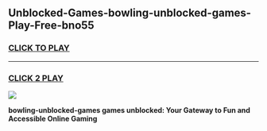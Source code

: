 
## Unblocked-Games-bowling-unblocked-games-Play-Free-bno55
<h3>
<a href="https://premium76.site?title=bowling-unblocked-games&ref=18A1">CLICK TO PLAY</a></h3>
<hr>

<h3>
<a href="https://premium76.site?title=bowling-unblocked-games&ref=18A1">CLICK 2 PLAY</a>
  
</h3>

<a href="https://premium76.site?title=bowling-unblocked-games&ref=18A1"><img src="https://clearcache.store/games.png"></a>


**bowling-unblocked-games games unblocked: Your Gateway to Fun and Accessible Online Gaming**
